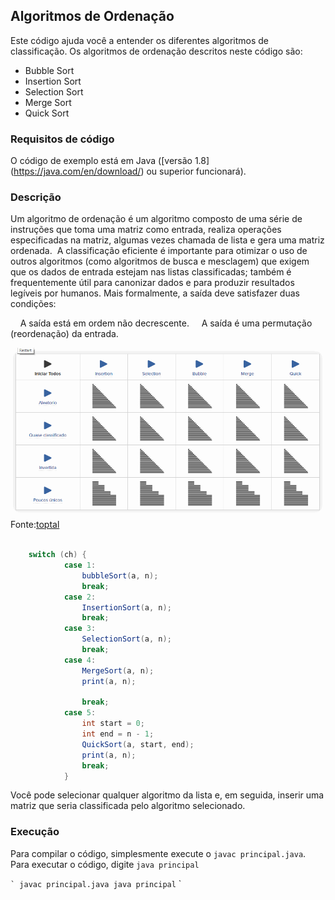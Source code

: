 ## Algoritmos de Ordenação
Este código ajuda você a entender os diferentes algoritmos de classificação. Os algoritmos de ordenação descritos neste código são:

  - Bubble Sort
  - Insertion Sort
  - Selection Sort
  - Merge Sort
  - Quick Sort

### Requisitos de código
O código de exemplo está em Java ([versão 1.8] (https://java.com/en/download/) ou superior funcionará).

### Descrição
Um algoritmo de ordenação é um algoritmo composto de uma série de instruções que toma uma matriz como entrada, realiza operações especificadas na matriz, algumas vezes chamada de lista e gera uma matriz ordenada.
 A classificação eficiente é importante para otimizar o uso de outros algoritmos (como algoritmos de busca e mesclagem) que exigem que os dados de entrada estejam nas listas classificadas; também é frequentemente útil para canonizar dados e para produzir resultados legíveis por humanos. Mais formalmente, a saída deve satisfazer duas condições:

    A saída está em ordem não decrescente.
    A saída é uma permutação (reordenação) da entrada.
	
<img src="https://github.com/wesleyvicen/AlgoritmosDeOrdenacao/blob/master/imgs/sort-ptbr.gif">
Fonte:<a = href="https://www.toptal.com/developers/sorting-algorithms" target = "_blank">toptal</a>


```java

	switch (ch) {
			case 1:
				bubbleSort(a, n);
				break;
			case 2:
				InsertionSort(a, n);
				break;
			case 3: 
				SelectionSort(a, n);
				break;
			case 4:
				MergeSort(a, n);
				print(a, n);

				break;
			case 5:
				int start = 0;
				int end = n - 1;
				QuickSort(a, start, end);
				print(a, n);
				break;
			}
``` 


Você pode selecionar qualquer algoritmo da lista e, em seguida, inserir uma matriz que seria classificada pelo algoritmo selecionado.


### Execução
Para compilar o código, simplesmente execute o `javac principal.java`.
Para executar o código, digite `java principal`

`` `
javac principal.java
java principal
`` `
